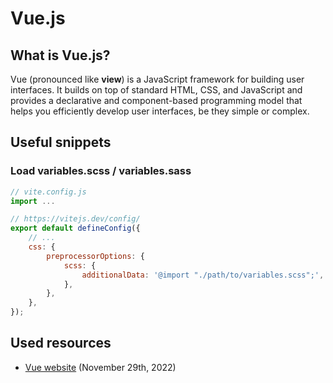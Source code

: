 [description]: <> (Web-framework)
[preservedKeywords]: <> (web, vue.js, html, css, js, sass, useful scripts, scripts, script collection)

# Vue.js

## What is Vue.js?

Vue (pronounced like **view**) is a JavaScript framework for building user interfaces. It builds on top of standard HTML, CSS, and JavaScript and provides a declarative and component-based programming model that helps you efficiently develop user interfaces, be they simple or complex.

## Useful snippets

### Load variables.scss / variables.sass

```js
// vite.config.js
import ...

// https://vitejs.dev/config/
export default defineConfig({
    // ...
    css: {
        preprocessorOptions: {
            scss: {
                additionalData: '@import "./path/to/variables.scss";',
            },
        },
    },
});
```

## Used resources

- [Vue website](https://vuejs.org/guide/introduction.html#what-is-vue) (November 29th, 2022)
